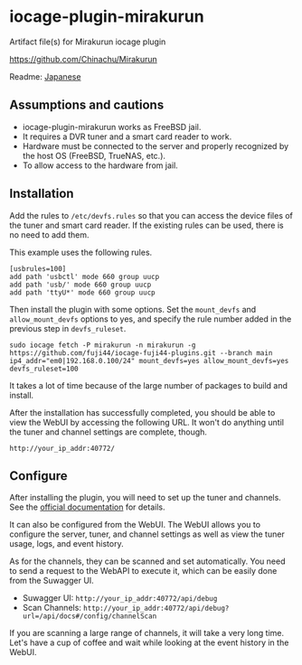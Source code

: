 # iocage-plugin-mirakurun
Artifact file(s) for Mirakurun iocage plugin

https://github.com/Chinachu/Mirakurun

Readme: [Japanese](https://github.com/fuji44/iocage-plugin-mirakurun/blob/main/doc/README_ja.md)

## Assumptions and cautions

- iocage-plugin-mirakurun works as FreeBSD jail.
- It requires a DVR tuner and a smart card reader to work.
- Hardware must be connected to the server and properly recognized by the host OS (FreeBSD, TrueNAS, etc.).
- To allow access to the hardware from jail.

## Installation

Add the rules to `/etc/devfs.rules` so that you can access the device files of the tuner and smart card reader. If the existing rules can be used, there is no need to add them.

This example uses the following rules.

```
[usbrules=100]
add path 'usbctl' mode 660 group uucp
add path 'usb/' mode 660 group uucp
add path 'ttyU*' mode 660 group uucp
```

Then install the plugin with some options. Set the `mount_devfs` and `allow_mount_devfs` options to yes, and specify the rule number added in the previous step in `devfs_ruleset`.

```
sudo iocage fetch -P mirakurun -n mirakurun -g https://github.com/fuji44/iocage-fuji44-plugins.git --branch main ip4_addr="em0|192.168.0.100/24" mount_devfs=yes allow_mount_devfs=yes devfs_ruleset=100
```

It takes a lot of time because of the large number of packages to build and install.

After the installation has successfully completed, you should be able to view the WebUI by accessing the following URL. It won't do anything until the tuner and channel settings are complete, though.

`http://your_ip_addr:40772/`

## Configure

After installing the plugin, you will need to set up the tuner and channels. See the [official documentation](https://github.com/Chinachu/Mirakurun/blob/master/doc/Configuration.md) for details.

It can also be configured from the WebUI. The WebUI allows you to configure the server, tuner, and channel settings as well as view the tuner usage, logs, and event history.

As for the channels, they can be scanned and set automatically. You need to send a request to the WebAPI to execute it, which can be easily done from the Suwagger UI.

- Suwagger UI: `http://your_ip_addr:40772/api/debug`
- Scan Channels: `http://your_ip_addr:40772/api/debug?url=/api/docs#/config/channelScan`

If you are scanning a large range of channels, it will take a very long time. Let's have a cup of coffee and wait while looking at the event history in the WebUI.
